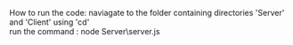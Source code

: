 How to run the code:
	naviagate to the folder containing directories 'Server' and 'Client' using 'cd'
	<br> 
	run the command : node Server\server.js
